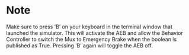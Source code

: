 # Note

Make sure to press ’B’ on your keyboard in the terminal window that launched the simulator. This will activate the AEB and allow the Behavior Controller to switch the Mux to Emergency Brake when the boolean is published as True. Pressing ’B’ again will toggle the AEB off.